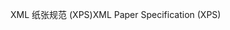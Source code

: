 <span data-ttu-id="7ba5a-101">XML 纸张规范 (XPS)</span><span class="sxs-lookup"><span data-stu-id="7ba5a-101">XML Paper Specification (XPS)</span></span>